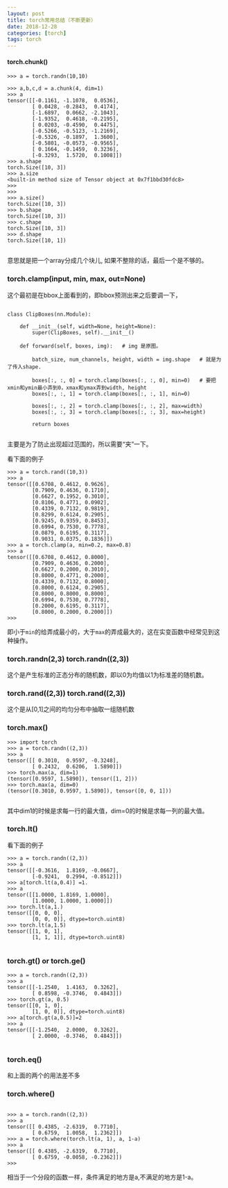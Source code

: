 ```yaml
---
layout: post
title: torch常用总结（不断更新）
date: 2018-12-28
categories: [torch]
tags: torch
---
```

<!--more-->


#### torch.chunk()


```
>>> a = torch.randn(10,10)

>>> a,b,c,d = a.chunk(4, dim=1)
>>> a
tensor([[-0.1161, -1.1078,  0.0536],
        [ 0.0428, -0.2843,  0.4174],
        [-1.6897,  0.0662, -2.1043],
        [-1.9352,  0.4618, -0.2195],
        [ 0.0203, -0.4590,  0.4475],
        [-0.5266, -0.5123, -1.2169],
        [-0.5326, -0.1897,  1.3600],
        [-0.5801, -0.0573, -0.9565],
        [ 0.1664, -0.1459,  0.3236],
        [-0.3293,  1.5720,  0.1008]])
>>> a.shape
torch.Size([10, 3])
>>> a.size
<built-in method size of Tensor object at 0x7f1bbd30fdc8>
>>> 
>>> 
>>> a.size()
torch.Size([10, 3])
>>> b.shape
torch.Size([10, 3])
>>> c.shape
torch.Size([10, 3])
>>> d.shape
torch.Size([10, 1])


```

意思就是把一个array分成几个块儿, 如果不整除的话，最后一个是不够的。

### torch.clamp(input, min, max, out=None)  
这个最初是在bbox上面看到的，即bbox预测出来之后要调一下，

```

class ClipBoxes(nn.Module):

    def __init__(self, width=None, height=None):
        super(ClipBoxes, self).__init__()

    def forward(self, boxes, img):   # img 是原图。

        batch_size, num_channels, height, width = img.shape   # 就是为了传入shape.

        boxes[:, :, 0] = torch.clamp(boxes[:, :, 0], min=0)   # 要把xmin和ymin最小弄到0，xmax和ymax弄到width, height
        boxes[:, :, 1] = torch.clamp(boxes[:, :, 1], min=0)

        boxes[:, :, 2] = torch.clamp(boxes[:, :, 2], max=width)
        boxes[:, :, 3] = torch.clamp(boxes[:, :, 3], max=height)
      
        return boxes


```

主要是为了防止出现超过范围的，所以需要“夹”一下。

看下面的例子

```
>>> a = torch.rand((10,3))
>>> a
tensor([[0.6708, 0.4612, 0.9626],
        [0.7909, 0.4636, 0.1710],
        [0.6627, 0.1952, 0.3010],
        [0.8106, 0.4771, 0.0902],
        [0.4339, 0.7132, 0.9819],
        [0.8299, 0.6124, 0.2905],
        [0.9245, 0.9359, 0.8453],
        [0.6994, 0.7530, 0.7778],
        [0.0879, 0.6195, 0.3117],
        [0.9031, 0.0375, 0.1836]])
>>> a = torch.clamp(a, min=0.2, max=0.8)
>>> a
tensor([[0.6708, 0.4612, 0.8000],
        [0.7909, 0.4636, 0.2000],
        [0.6627, 0.2000, 0.3010],
        [0.8000, 0.4771, 0.2000],
        [0.4339, 0.7132, 0.8000],
        [0.8000, 0.6124, 0.2905],
        [0.8000, 0.8000, 0.8000],
        [0.6994, 0.7530, 0.7778],
        [0.2000, 0.6195, 0.3117],
        [0.8000, 0.2000, 0.2000]])
>>>
```
即小于`min`的给弄成最小的，大于`max`的弄成最大的，这在实变函数中经常见到这种操作。


### torch.randn(2,3)  torch.randn((2,3))

这个是产生标准的正态分布的随机数，即以0为均值以1为标准差的随机数。

### torch.rand((2,3)) torch.rand((2,3))
这个是从[0,1]之间的均匀分布中抽取一组随机数

### torch.max()

```
>>> import torch
>>> a = torch.randn((2,3))
>>> a
tensor([[ 0.3010,  0.9597, -0.3248],
        [ 0.2432,  0.6206,  1.5890]])
>>> torch.max(a, dim=1)
(tensor([0.9597, 1.5890]), tensor([1, 2]))
>>> torch.max(a, dim=0)
(tensor([0.3010, 0.9597, 1.5890]), tensor([0, 0, 1]))


```

其中dim1的时候是求每一行的最大值，dim=0的时候是求每一列的最大值。

### torch.lt()

看下面的例子
```
>>> a = torch.randn((2,3))
>>> a
tensor([[-0.3616,  1.8169, -0.0667],
        [-0.9241,  0.2994, -0.8512]])
>>> a[torch.lt(a,0.4)] =1.
>>> a
tensor([[1.0000, 1.8169, 1.0000],
        [1.0000, 1.0000, 1.0000]])
>>> torch.lt(a,1.)
tensor([[0, 0, 0],
        [0, 0, 0]], dtype=torch.uint8)
>>> torch.lt(a,1.5)
tensor([[1, 0, 1],
        [1, 1, 1]], dtype=torch.uint8)


```

### torch.gt() or torch.ge()


```
>>> a = torch.randn((2,3))
>>> a
tensor([[-1.2540,  1.4163,  0.3262],
        [ 0.8598, -0.3746,  0.4843]])
>>> torch.gt(a, 0.5)
tensor([[0, 1, 0],
        [1, 0, 0]], dtype=torch.uint8)
>>> a[torch.gt(a,0.5)]=2
>>> a
tensor([[-1.2540,  2.0000,  0.3262],
        [ 2.0000, -0.3746,  0.4843]])


```
###  torch.eq()

和上面的两个的用法差不多

### torch.where()

```

>>> a = torch.randn((2,3))
>>> a
tensor([[ 0.4385, -2.6319,  0.7710],
        [ 0.6759,  1.0058,  1.2362]])
>>> a = torch.where(torch.lt(a, 1), a, 1-a)
>>> a
tensor([[ 0.4385, -2.6319,  0.7710],
        [ 0.6759, -0.0058, -0.2362]])
>>> 

```
相当于一个分段的函数一样，条件满足的地方是a,不满足的地方是1-a。



